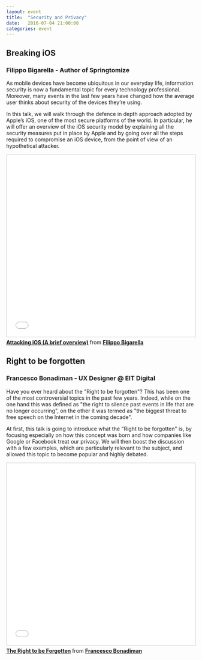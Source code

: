 ```yaml
---
layout: event
title:  "Security and Privacy"
date:   2016-07-04 21:00:00
categories: event
---
```


## Breaking iOS
### Filippo Bigarella - Author of Springtomize

As mobile devices have become ubiquitous in our everyday life, information security is now a fundamental topic for every technology professional. Moreover, many events in the last few years have changed how the average user thinks about security of the devices they’re using.

In this talk, we will walk through the defence in depth approach adopted by Apple’s iOS, one of the most secure platforms of the world. In particular, he will offer an overview of the iOS security model by explaining all the security measures put in place by Apple and by going over all the steps required to compromise an iOS device, from the point of view of an hypothetical attacker.

<iframe src="//www.slideshare.net/slideshow/embed_code/key/qSYXpeUvXMhAgL" width="595" height="485" frameborder="0" marginwidth="0" marginheight="0" scrolling="no" style="border:1px solid #CCC; border-width:1px; margin-bottom:5px; max-width: 100%;" allowfullscreen> </iframe> <div style="margin-bottom:5px"> <strong> <a href="//www.slideshare.net/secret/qSYXpeUvXMhAgL" title="Attacking iOS (A brief overview)" target="_blank">Attacking iOS (A brief overview)</a> </strong> from <strong><a href="//filippobiga.com" target="_blank">Filippo Bigarella</a></strong> </div>

## Right to be forgotten
### Francesco Bonadiman - UX Designer @ EIT Digital

Have you ever heard about the "Right to be forgotten"? This has been one of the most controversial topics in the past few years. Indeed, while on the one hand this was defined as "the right to silence past events in life that are no longer occurring", on the other it was termed as "the biggest threat to free speech on the Internet in the coming decade".

At first, this talk is going to introduce what the "Right to be forgotten" is, by focusing especially on how this concept was born and how companies like Google or Facebook treat our privacy. We will then boost the discussion with a few examples, which are particularly relevant to the subject, and allowed this topic to become popular and highly debated.

<iframe src="//www.slideshare.net/slideshow/embed_code/key/p7bNKUxDzmo0z1" width="595" height="485" frameborder="0" marginwidth="0" marginheight="0" scrolling="no" style="border:1px solid #CCC; border-width:1px; margin-bottom:5px; max-width: 100%;" allowfullscreen> </iframe> <div style="margin-bottom:5px"> <strong> <a href="//www.slideshare.net/franzonadiman/specktech-3-the-right-to-be-forgotten" title="The Right to be Forgotten" target="_blank">The Right to be Forgotten</a> </strong> from <strong><a href="//francescobonadiman.com" target="_blank">Francesco Bonadiman</a></strong> </div>
